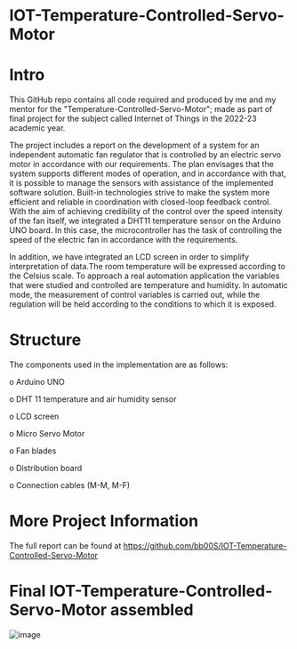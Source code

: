# IOT-Temperature-Controlled-Servo-Motor
# Intro
This GitHub repo contains all code required and produced by me and my mentor for the "Temperature-Controlled-Servo-Motor"; made as part of final project for the subject called Internet of Things in the 2022-23 academic year. 

The project includes a report on the development of a system for an independent automatic fan regulator that is controlled by an electric servo motor in accordance with our requirements. The plan envisages that the system supports different modes of operation, and in accordance with that, it is possible to manage the sensors with assistance of the implemented software solution. Built-in technologies strive to make the system more efficient and reliable in coordination with closed-loop feedback control. With the aim of achieving credibility of the control over the speed intensity of the fan itself, we integrated a DHT11 temperature sensor on the Arduino UNO board. In this case, the microcontroller has the task of controlling the speed of the electric fan in accordance with the requirements.

In addition, we have integrated an LCD screen in order to simplify interpretation of data.The room temperature will be expressed according to the Celsius scale. To approach a real automation application the variables that were studied and controlled are temperature and humidity. In automatic mode, the measurement of control variables is carried out, while the regulation will be held according to the conditions to which it is exposed.

# Structure
The components used in the implementation are as follows:

o Arduino UNO

o DHT 11 temperature and air humidity sensor

o LCD screen

o Micro Servo Motor

o Fan blades

o Distribution board

o Connection cables (M-M, M-F)

# More Project Information
The full report can be found at https://github.com/bb00S/IOT-Temperature-Controlled-Servo-Motor 

# Final IOT-Temperature-Controlled-Servo-Motor assembled
![image](https://github.com/bb00S/IOT-Temperature-Controlled-Servo-Motor/assets/121176322/d71e0252-d563-44cd-bc78-e1e23e6a64db)



